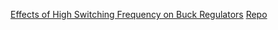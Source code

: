 [Effects of High Switching Frequency on Buck Regulators](http://www.onsemi.com/pub_link/Collateral/TND388-D.PDF) [Repo](TND388-D.PDF)
